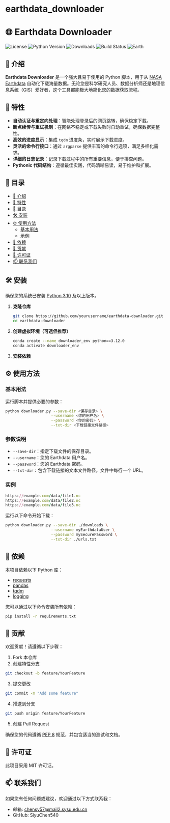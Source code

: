 # earthdata_downloader
# 🌐 **Earthdata Downloader**

![License](https://img.shields.io/github/license/yourusername/earthdata-downloader)
![Python Version](https://img.shields.io/badge/python-3.12%2B-blue)
![Downloads](https://img.shields.io/github/downloads/yourusername/earthdata-downloader/total)
![Build Status](https://img.shields.io/github/actions/workflow/status/yourusername/earthdata-downloader/ci.yml?branch=main)
![Earth](https://raw.githubusercontent.com/yourusername/earthdata-downloader/main/assets/earth.png)

## 📢 介绍

**Earthdata Downloader** 是一个强大且易于使用的 Python 脚本，用于从 [NASA Earthdata](https://earthdata.nasa.gov/) 自动化下载海量数据。无论您是科学研究人员、数据分析师还是地理信息系统（GIS）爱好者，这个工具都能极大地简化您的数据获取流程。

## 🚀 特性

- **自动认证与重定向处理**：智能处理登录后的网页跳转，确保稳定下载。
- **断点续传与重试机制**：在网络不稳定或下载失败时自动重试，确保数据完整性。
- **高效的进度显示**：集成 `tqdm` 进度条，实时展示下载进度。
- **灵活的命令行接口**：通过 `argparse` 提供丰富的命令行选项，满足多样化需求。
- **详细的日志记录**：记录下载过程中的所有重要信息，便于排查问题。
- **Pythonic 代码结构**：遵循最佳实践，代码清晰易读，易于维护和扩展。

## 📁 目录

- [📢 介绍](#-介绍)
- [🚀 特性](#-特性)
- [📁 目录](#-目录)
- [🛠️ 安装](#️-安装)
- [⚙️ 使用方法](#️-使用方法)
  - [基本用法](#基本用法)
  - [示例](#示例)
- [🔧 依赖](#-依赖)
- [🤝 贡献](#-贡献)
- [📜 许可证](#-许可证)
- [📫 联系我们](#-联系我们)

## 🛠️ 安装

确保您的系统已安装 [Python 3.10](https://www.python.org/downloads/) 及以上版本。

1. **克隆仓库**

   ```bash
   git clone https://github.com/yourusername/earthdata-downloader.git
   cd earthdata-downloader
   ```
2. **创建虚拟环境（可选但推荐）**
   ```bash
   conda create --name downloader_env python==3.12.0
   conda activate downloader_env
   ```
3. **安装依赖**
## ⚙️ 使用方法
### 基本用法
运行脚本并提供必要的参数：
```bash
python downloader.py --save-dir <保存目录> \
                    --username <你的用户名> \
                    --password <你的密码> \
                    --txt-dir <下载链接文件路径>
```
### 参数说明
<ul>
  <li><code>--save-dir</code>：指定下载文件的保存目录。</li>
  <li><code>--username</code>：您的 Earthdata 用户名。</li>
  <li><code>--password</code>：您的 Earthdata 密码。</li>
  <li><code>--txt-dir</code>：包含下载链接的文本文件路径。文件中每行一个 URL。</li>
</ul>

### 实例
```ruby
https://example.com/data/file1.nc
https://example.com/data/file2.nc
https://example.com/data/file3.nc
```
运行以下命令开始下载：
```bash
python downloader.py --save-dir ./downloads \
                    --username myEarthdataUser \
                    --password mySecurePassword \
                    --txt-dir ./urls.txt
```

## 🔧 依赖
本项目依赖以下 Python 库：
- [requests](https://pypi.org/project/requests/)
- [pandas](https://pypi.org/project/pandas/)
- [tqdm](https://pypi.org/project/tqdm/)
- [logging](https://docs.python.org/3/library/logging.html)

您可以通过以下命令安装所有依赖：
```bash
pip install -r requirements.txt
```

## 🤝 贡献
欢迎贡献！请遵循以下步骤：
1. Fork 本仓库
2. 创建特性分支
```bash
git checkout -b feature/YourFeature
```
3. 提交更改
```bash
git commit -m "Add some feature"
```
4. 推送到分支
```bash
git push origin feature/YourFeature
```
5. 创建 Pull Request

确保您的代码遵循 [PEP 8](https://pep8.org/) 规范，并包含适当的测试和文档。

## 📜 许可证
此项目采用 MIT 许可证。

## 📫 联系我们
如果您有任何问题或建议，欢迎通过以下方式联系我：
- 邮箱: chensy57@mail2.sysu.edu.cn
- GitHub: SiyuChen540
